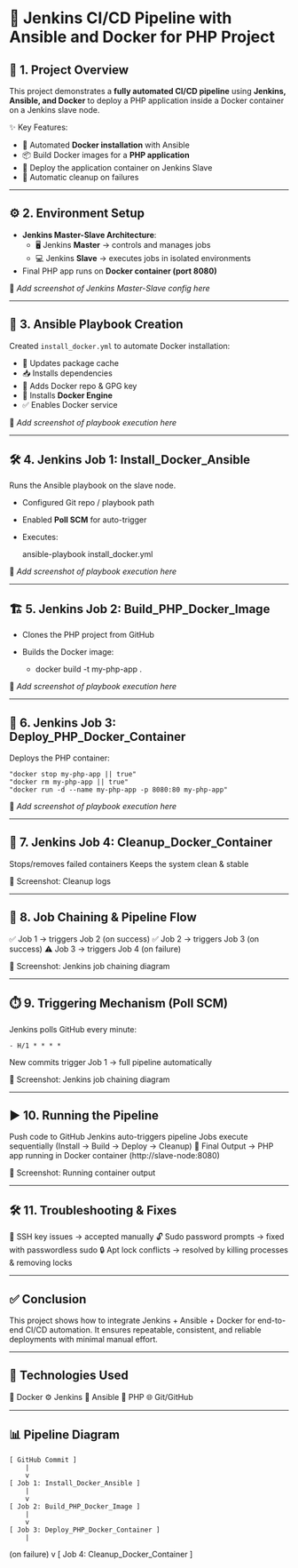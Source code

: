 # 🚀 Jenkins CI/CD Pipeline with Ansible and Docker for PHP Project  

## 📌 1. Project Overview  
This project demonstrates a **fully automated CI/CD pipeline** using **Jenkins, Ansible, and Docker** to deploy a PHP application inside a Docker container on a Jenkins slave node.  

✨ Key Features:  
- 🐧 Automated **Docker installation** with Ansible  
- 📦 Build Docker images for a **PHP application**  
- 🚢 Deploy the application container on Jenkins Slave  
- 🧹 Automatic cleanup on failures  

---

## ⚙️ 2. Environment Setup  
- **Jenkins Master-Slave Architecture**:  
  - 🖥️ Jenkins **Master** → controls and manages jobs  
  - 💻 Jenkins **Slave** → executes jobs in isolated environments  
- Final PHP app runs on **Docker container (port 8080)**  

📸 *Add screenshot of Jenkins Master-Slave config here*  

---

## 📜 3. Ansible Playbook Creation  
Created `install_docker.yml` to automate Docker installation:  
- 🔄 Updates package cache  
- 📥 Installs dependencies  
- 🔑 Adds Docker repo & GPG key  
- 🐳 Installs **Docker Engine**  
- ✅ Enables Docker service  

📸 *Add screenshot of playbook execution here*  

---

## 🛠️ 4. Jenkins Job 1: Install_Docker_Ansible  
Runs the Ansible playbook on the slave node.  
- Configured Git repo / playbook path  
- Enabled **Poll SCM** for auto-trigger  
- Executes:  
  
  ansible-playbook install_docker.yml

📸 *Add screenshot of playbook execution here*

---

## 🏗️ 5. Jenkins Job 2: Build_PHP_Docker_Image
- Clones the PHP project from GitHub
- Builds the Docker image:
    
  - docker build -t my-php-app .

📸 *Add screenshot of playbook execution here*

---

## 🚀 6. Jenkins Job 3: Deploy_PHP_Docker_Container
Deploys the PHP container:
    
    "docker stop my-php-app || true"
    "docker rm my-php-app || true"
    "docker run -d --name my-php-app -p 8080:80 my-php-app"

📸 *Add screenshot of playbook execution here*

---

## 🧹 7. Jenkins Job 4: Cleanup_Docker_Container
Stops/removes failed containers
Keeps the system clean & stable

📸 Screenshot: Cleanup logs

---

## 🔗 8. Job Chaining & Pipeline Flow
✅ Job 1 → triggers Job 2 (on success)
✅ Job 2 → triggers Job 3 (on success)
⚠️ Job 3 → triggers Job 4 (on failure)

📸 Screenshot: Jenkins job chaining diagram

---

## ⏱️ 9. Triggering Mechanism (Poll SCM)
Jenkins polls GitHub every minute:
    
    - H/1 * * * *
New commits trigger Job 1 → full pipeline automatically

📸 Screenshot: Jenkins job chaining diagram

---

## ▶️ 10. Running the Pipeline
Push code to GitHub
Jenkins auto-triggers pipeline
Jobs execute sequentially (Install → Build → Deploy → Cleanup)
🎉 Final Output → PHP app running in Docker container (http://slave-node:8080)

📸 Screenshot: Running container output

---

## 🛠️ 11. Troubleshooting & Fixes
🔑 SSH key issues → accepted manually
🔓 Sudo password prompts → fixed with passwordless sudo
🔒 Apt lock conflicts → resolved by killing processes & removing locks

---

## ✅ Conclusion

This project shows how to integrate Jenkins + Ansible + Docker for end-to-end CI/CD automation.
It ensures repeatable, consistent, and reliable deployments with minimal manual effort.

---

## 🧰 Technologies Used

🐳 Docker
⚙️ Jenkins
📜 Ansible
🐘 PHP
🌐 Git/GitHub

---

## 📊 Pipeline Diagram
    
    [ GitHub Commit ] 
        |
        v
    [ Job 1: Install_Docker_Ansible ]
        |
        v
    [ Job 2: Build_PHP_Docker_Image ]
        |
        v
    [ Job 3: Deploy_PHP_Docker_Container ]
        |
   (on failure)
        v
    [ Job 4: Cleanup_Docker_Container ]

